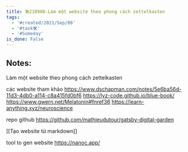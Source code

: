 ```yaml
---
title: 🛠️210908-Làm một website theo phong cách zettelkasten
tags:
  - '#created/2021/Sep/08'
  - '#task🛠️'
  - '#Someday'
is_done: False
---
```


## Notes:
Làm một website theo phong cách zettelkasten

các website tham khảo
https://www.dschapman.com/notes/5e6ba56d-11d3-4db0-a114-c8a415fd0bf6
https://lyz-code.github.io/blue-book/
https://www.gwern.net/Melatonin#fnref36
https://learn-anything.xyz/neuroscience

repo github
https://github.com/mathieudutour/gatsby-digital-garden

[[Tạo website từ markdown]]

tool to gen website
https://nanoc.app/